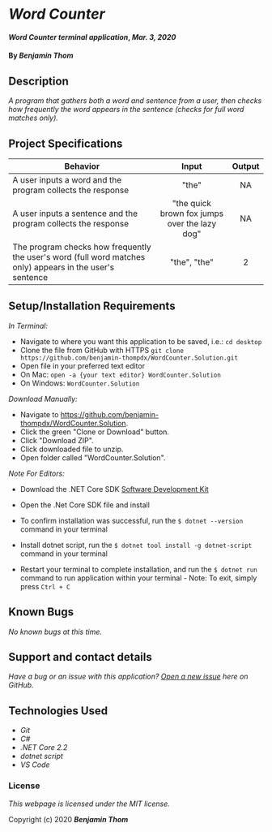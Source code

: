 # _Word Counter_

#### _Word Counter terminal application_, _Mar. 3, 2020_

#### By _**Benjamin Thom**_

## Description

_A program that gathers both a word and sentence from a user, then checks how frequently the word appears in the sentence (checks for full word matches only)._

## Project Specifications

| Behavior | Input | Output |
|---|:---:|:---:|
|A user inputs a word and the program collects the response|"the"|NA|
|A user inputs a sentence and the program collects the response|"the quick brown fox jumps over the lazy dog"|NA|
|The program checks how frequently the user's word (full word matches only) appears in the user's sentence|"the", "the"|2|

## Setup/Installation Requirements

_In Terminal:_

* Navigate to where you want this application to be saved, i.e.:
```cd desktop```
* Clone the file from GitHub with HTTPS
```git clone https://github.com/benjamin-thompdx/WordCounter.Solution.git```
* Open file in your preferred text editor
* On Mac: ```open -a {your text editor} WordCounter.Solution```
* On Windows: ```WordCounter.Solution```

_Download Manually:_

* Navigate to https://github.com/benjamin-thompdx/WordCounter.Solution.
* Click the green "Clone or Download" button.
* Click "Download ZIP".
* Click downloaded file to unzip.
* Open folder called "WordCounter.Solution".

_Note For Editors:_ 
* Download the .NET Core SDK [Software Development Kit](https://dotnet.microsoft.com/download)
* Open the .Net Core SDK file and install
* To confirm installation was successful, run the ```$ dotnet --version``` command in your terminal

* Install dotnet script, run the ```$ dotnet tool install -g dotnet-script``` command in your terminal
* Restart your terminal to complete installation, and run the ```$ dotnet run``` command to run application within your terminal - Note: To exit, simply press ```Ctrl + C```

## Known Bugs

_No known bugs at this time._

## Support and contact details

_Have a bug or an issue with this application? [Open a new issue](https://github.com/benjamin-thompdx/WordCounter.Solution/issues) here on GitHub._

## Technologies Used
* _Git_
* _C#_
* _.NET Core 2.2_
* _dotnet script_
* _VS Code_

### License

*This webpage is licensed under the MIT license.*

Copyright (c) 2020 **_Benjamin Thom_**